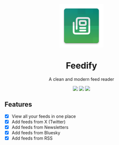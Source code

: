 <p align="center">
  <a href="https://github.com/TheHCJ/Feedify">
    <img alt="Logo" title="Logo" src="android/app/src/main/res/mipmap-xxxhdpi/ic_launcher.png" width="144">
  </a>
</p>
<h1 align="center">Feedify</h1>
<p align="center">
A clean and modern feed reader
</p>

<p align="center">
  <a href="https://github.com/TheHCJ/Feedify/releases" alt="GitHub release"><img src="https://img.shields.io/github/release/TheHCJ/Feedify.svg" ></a>
  <a href="https://github.com/TheHCJ/Feedify/blob/master/LICENSE" alt="License: GPL v3"><img src="https://img.shields.io/badge/License-GPL_v3-blue.svg"></a>
  <a href="https://github.com/TheHCJ/Feedify/actions" alt="Build Status"><img src="https://img.shields.io/github/actions/workflow/status/TheHCJ/Feedify/ci.yml"></a>
</p>

## Features
- [x] View all your feeds in one place
- [x] Add feeds from X (Twitter)
- [x] Add feeds from Newsletters
- [x] Add feeds from Bluesky
- [x] Add feeds from RSS
